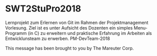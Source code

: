 # SWT2StuPro2018
Lernprojekt zum Erlernen von Git im Rahmen der Projektmanagement Vorlesung.
Ziel ist es unter Aufsicht des Dozenten ein simples Menu-Programm (in C) zu
erweitern und praktische Erfahrung im Arbeiten als Entwicklunsteam zu erwerben.
PM-DevTeam-2018

This message has been brought to you by The Mareuter Corp.
